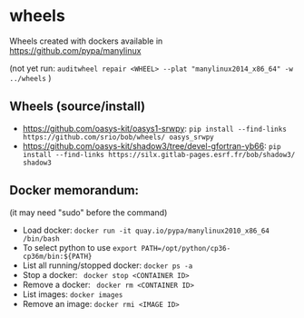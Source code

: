 # wheels

Wheels created with dockers available in https://github.com/pypa/manylinux 

(not yet run: ```auditwheel repair <WHEEL> --plat "manylinux2014_x86_64" -w ../wheels```  )

## Wheels (source/install)

- https://github.com/oasys-kit/oasys1-srwpy:  ```pip install --find-links https://github.com/srio/bob/wheels/ oasys_srwpy ```
- https://github.com/oasys-kit/shadow3/tree/devel-gfortran-yb66:  ```pip install --find-links https://silx.gitlab-pages.esrf.fr/bob/shadow3/ shadow3 ```

## Docker memorandum:

(it may need "sudo" before the command)

- Load docker: ```docker run -it quay.io/pypa/manylinux2010_x86_64 /bin/bash``` 
- To select python to use ```export PATH=/opt/python/cp36-cp36m/bin:${PATH}```
- List all running/stopped docker: ```docker ps -a```
- Stop a docker: ``` docker stop <CONTAINER ID>```
- Remove a docker: ``` docker rm <CONTAINER ID>```
- List images: ```docker images```
- Remove an image: ```docker rmi <IMAGE ID>```


